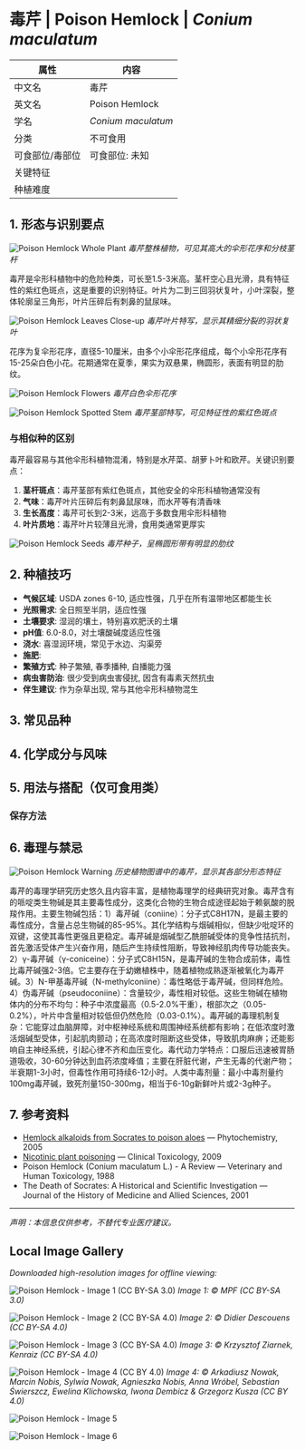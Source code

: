 # 毒芹 | Poison Hemlock | *Conium maculatum*

| 属性 | 内容 |
|------|------|
| 中文名 | 毒芹 |
| 英文名 | Poison Hemlock |
| 学名 | *Conium maculatum* |
| 分类 | 不可食用 |
| 可食部位/毒部位 | 可食部位: 未知 |
| 关键特征 |  |
| 种植难度 |  |

## 1. 形态与识别要点

![Poison Hemlock Whole Plant](https://upload.wikimedia.org/wikipedia/commons/thumb/6/68/Conium_maculatum_001.JPG/800px-Conium_maculatum_001.JPG)
*毒芹整株植物，可见其高大的伞形花序和分枝茎杆*

毒芹是伞形科植物中的危险种类，可长至1.5-3米高。茎杆空心且光滑，具有特征性的紫红色斑点，这是重要的识别特征。叶片为二到三回羽状复叶，小叶深裂，整体轮廓呈三角形，叶片压碎后有刺鼻的鼠尿味。

![Poison Hemlock Leaves Close-up](https://upload.wikimedia.org/wikipedia/commons/thumb/5/5d/Conium_maculatum_leaves.jpg/640px-Conium_maculatum_leaves.jpg)
*毒芹叶片特写，显示其精细分裂的羽状复叶*

花序为复伞形花序，直径5-10厘米，由多个小伞形花序组成，每个小伞形花序有15-25朵白色小花。花期通常在夏季，果实为双悬果，椭圆形，表面有明显的肋纹。

![Poison Hemlock Flowers](https://upload.wikimedia.org/wikipedia/commons/thumb/a/a8/Conium_maculatum_flowers.jpg/640px-Conium_maculatum_flowers.jpg)
*毒芹白色伞形花序*

![Poison Hemlock Spotted Stem](https://upload.wikimedia.org/wikipedia/commons/thumb/1/14/Conium_maculatum_purplespots_2005-07-16.jpg/480px-Conium_maculatum_purplespots_2005-07-16.jpg)
*毒芹茎部特写，可见特征性的紫红色斑点*

### 与相似种的区别

毒芹最容易与其他伞形科植物混淆，特别是水芹菜、胡萝卜叶和欧芹。关键识别要点：
1. **茎杆斑点**：毒芹茎部有紫红色斑点，其他安全的伞形科植物通常没有
2. **气味**：毒芹叶片压碎后有刺鼻鼠尿味，而水芹等有清香味
3. **生长高度**：毒芹可长到2-3米，远高于多数食用伞形科植物
4. **叶片质地**：毒芹叶片较薄且光滑，食用类通常更厚实

![Poison Hemlock Seeds](https://upload.wikimedia.org/wikipedia/commons/thumb/c/c8/Conium_maculatum_MHNT.BOT.2005.0.851.jpg/640px-Conium_maculatum_MHNT.BOT.2005.0.851.jpg)
*毒芹种子，呈椭圆形带有明显的肋纹*



## 2. 种植技巧

- **气候区域**: USDA zones 6-10, 适应性强，几乎在所有温带地区都能生长
- **光照需求**: 全日照至半阴，适应性强
- **土壤要求**: 湿润的壤土，特别喜欢肥沃的土壤
- **pH值**: 6.0-8.0，对土壤酸碱度适应性强
- **浇水**: 喜湿润环境，常见于水边、沟渠旁
- **施肥**: 
- **繁殖方式**: 种子繁殖, 春季播种, 自播能力强
- **病虫害防治**: 很少受到病虫害侵扰, 因含有毒素天然抗虫
- **伴生建议**: 作为杂草出现, 常与其他伞形科植物混生

## 3. 常见品种



## 4. 化学成分与风味



## 5. 用法与搭配（仅可食用类）



### 保存方法



## 6. 毒理与禁忌

![Poison Hemlock Warning](https://upload.wikimedia.org/wikipedia/commons/thumb/f/fe/Conium_maculatum_-_K%C3%B6hler%E2%80%93s_Medizinal-Pflanzen-073.jpg/480px-Conium_maculatum_-_K%C3%B6hler%E2%80%93s_Medizinal-Pflanzen-073.jpg)
*历史植物图谱中的毒芹，显示其各部分形态特征*

毒芹的毒理学研究历史悠久且内容丰富，是植物毒理学的经典研究对象。毒芹含有的哌啶类生物碱是其主要毒性成分，这类化合物的生物合成途径起始于赖氨酸的脱羧作用。主要生物碱包括：1）毒芹碱（coniine）：分子式C8H17N，是最主要的毒性成分，含量占总生物碱的85-95%。其化学结构与烟碱相似，但缺少吡啶环的双键，这使其毒性更强且更稳定。毒芹碱是烟碱型乙酰胆碱受体的竞争性拮抗剂，首先激活受体产生兴奋作用，随后产生持续性阻断，导致神经肌肉传导功能丧失。2）γ-毒芹碱（γ-coniceine）：分子式C8H15N，是毒芹碱的生物合成前体，毒性比毒芹碱强2-3倍。它主要存在于幼嫩植株中，随着植物成熟逐渐被氧化为毒芹碱。3）N-甲基毒芹碱（N-methylconiine）：毒性略低于毒芹碱，但同样危险。4）伪毒芹碱（pseudoconiine）：含量较少，毒性相对较低。这些生物碱在植物体内的分布不均匀：种子中浓度最高（0.5-2.0%干重），根部次之（0.05-0.2%），叶片中含量相对较低但仍然危险（0.03-0.1%）。毒芹碱的毒理机制复杂：它能穿过血脑屏障，对中枢神经系统和周围神经系统都有影响；在低浓度时激活烟碱型受体，引起肌肉颤动；在高浓度时阻断这些受体，导致肌肉麻痹；还能影响自主神经系统，引起心律不齐和血压变化。毒代动力学特点：口服后迅速被胃肠道吸收，30-60分钟达到血药浓度峰值；主要在肝脏代谢，产生无毒的代谢产物；半衰期1-3小时，但毒性作用可持续6-12小时。人类中毒剂量：最小中毒剂量约100mg毒芹碱，致死剂量150-300mg，相当于6-10g新鲜叶片或2-3g种子。

## 7. 参考资料

- [Hemlock alkaloids from Socrates to poison aloes](https://www.sciencedirect.com/science/article/pii/S0031942205001846) — Phytochemistry, 2005
- [Nicotinic plant poisoning](https://www.tandfonline.com/doi/abs/10.1080/15563650903252186) — Clinical Toxicology, 2009
- Poison Hemlock (Conium maculatum L.) - A Review — Veterinary and Human Toxicology, 1988
- The Death of Socrates: A Historical and Scientific Investigation — Journal of the History of Medicine and Allied Sciences, 2001

---
*声明：本信息仅供参考，不替代专业医疗建议。*

## Local Image Gallery

*Downloaded high-resolution images for offline viewing:*

![Poison Hemlock - Image 1 (CC BY-SA 3.0)](../images/poison_hemlock/01.jpg)
*Image 1: © MPF (CC BY-SA 3.0)*

![Poison Hemlock - Image 2 (CC BY-SA 4.0)](../images/poison_hemlock/02.jpg)
*Image 2: © Didier Descouens (CC BY-SA 4.0)*

![Poison Hemlock - Image 3 (CC BY-SA 4.0)](../images/poison_hemlock/03.jpg)
*Image 3: © Krzysztof Ziarnek, Kenraiz (CC BY-SA 4.0)*

![Poison Hemlock - Image 4 (CC BY 4.0)](../images/poison_hemlock/04.jpg)
*Image 4: © Arkadiusz Nowak, Marcin Nobis, Sylwia Nowak, Agnieszka Nobis, Anna Wróbel, Sebastian Świerszcz, Ewelina Klichowska, Iwona Dembicz &amp; Grzegorz Kusza (CC BY 4.0)*

![Poison Hemlock - Image 5](../images/poison_hemlock/04.png)

![Poison Hemlock - Image 6](../images/poison_hemlock/05.png)
